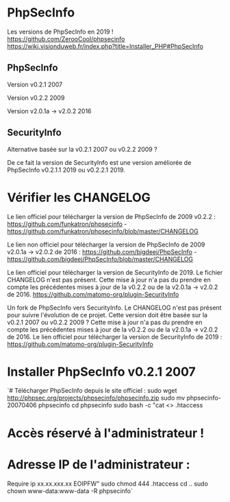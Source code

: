 # PhpSecInfo

Les versions de PhpSecInfo en 2019 !
https://github.com/ZerooCool/phpsecinfo
https://wiki.visionduweb.fr/index.php?title=Installer_PHP#PhpSecInfo

## PhpSecInfo
Version v0.2.1 2007

Version v0.2.2 2009

Version v2.0.1a -> v2.0.2 2016

## SecurityInfo
Alternative basée sur la v0.2.1 2007 ou v0.2.2 2009 ?

De ce fait la version de SecurityInfo est une version améliorée de PhpSecInfo v0.2.1.1 2019 ou v0.2.2.1 2019.

# Vérifier les CHANGELOG

Le lien officiel pour télécharger la version de PhpSecInfo de 2009 v0.2.2 :
https://github.com/funkatron/phpsecinfo - https://github.com/funkatron/phpsecinfo/blob/master/CHANGELOG

Le lien non officiel pour télécharger la version de PhpSecInfo de 2009 v2.0.1a -> v2.0.2 de 2016 :
https://github.com/bigdeej/PhpSecInfo - https://github.com/bigdeej/PhpSecInfo/blob/master/CHANGELOG

Le lien officiel pour télécharger la version de SecurityInfo de 2019.
Le fichier CHANGELOG n'est pas présent.
Cette mise à jour n'a pas du prendre en compte les précédentes mises à jour de la v0.2.2 ou de la v2.0.1a -> v2.0.2 de 2016.
https://github.com/matomo-org/plugin-SecurityInfo

Un fork de PhpSecInfo vers SecurityInfo.
Le CHANGELOG n'est pas présent pour suivre l'évolution de ce projet.
Cette version doit être basée sur la v0.2.1 2007 ou v0.2.2 2009 ?
Cette mise à jour n'a pas du prendre en compte les précédentes mises à jour de la v0.2.2 ou de la v2.0.1a -> v2.0.2 de 2016.
Le lien officiel pour télécharger la version de SecurityInfo de 2019 : https://github.com/matomo-org/plugin-SecurityInfo

# Installer PhpSecInfo v0.2.1 2007
`# Télécharger PhpSecInfo depuis le site officiel :
sudo wget http://phpsec.org/projects/phpsecinfo/phpsecinfo.zip
sudo mv phpsecinfo-20070406 phpsecinfo
cd phpsecinfo
sudo bash -c "cat <<EOIPFW >> .htaccess
# Accès réservé à l'administrateur !
# Adresse IP de l'administrateur :
Require ip xx.xx.xxx.xx
EOIPFW"
sudo chmod 444 .htaccess
cd ..
sudo chown www-data:www-data -R phpsecinfo`

